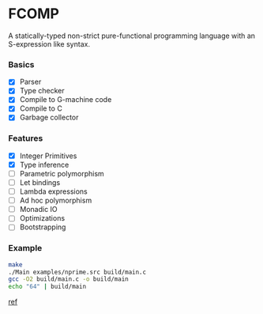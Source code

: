# FCOMP

A statically-typed non-strict pure-functional programming language with an S-expression like syntax.

### Basics

- [x] Parser
- [x] Type checker
- [x] Compile to G-machine code
- [x] Compile to C
- [x] Garbage collector

### Features

- [x] Integer Primitives
- [x] Type inference
- [ ] Parametric polymorphism
- [ ] Let bindings
- [ ] Lambda expressions
- [ ] Ad hoc polymorphism
- [ ] Monadic IO
- [ ] Optimizations
- [ ] Bootstrapping

### Example

```bash
make
./Main examples/nprime.src build/main.c
gcc -O2 build/main.c -o build/main
echo "64" | build/main
```

[ref](https://www.microsoft.com/en-us/research/publication/implementing-functional-languages-a-tutorial/)